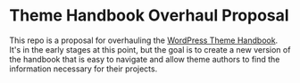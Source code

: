 # Theme Handbook Overhaul Proposal

This repo is a proposal for overhauling the [WordPress Theme Handbook](https://developer.wordpress.org/themes/). It's in the early stages at this point, but the goal is to create a new version of the handbook that is easy to navigate and allow theme authors to find the information necessary for their projects.
